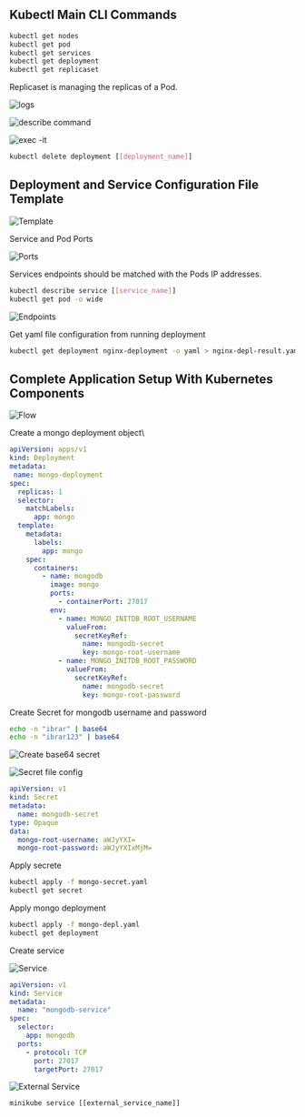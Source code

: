 ## Kubectl Main CLI Commands

```bash
kubectl get nodes
kubectl get pod
kubectl get services
kubectl get deployment
kubectl get replicaset
```

Replicaset is managing the replicas of a Pod.

![logs](./images/image-1.png)

![describe command](./images/image-2.png)

![exec -it](./images/image-3.png)

```bash
kubectl delete deployment [[deployment_name]] 
```

## Deployment and Service Configuration File Template

![Template](./images/image-4.png)

Service and Pod Ports

![Ports](./images/image-5.png)


Services endpoints should be matched with the Pods IP addresses.

```bash
kubectl describe service [[service_name]]
kubectl get pod -o wide
```

![Endpoints](./images/image-6.png)

Get yaml file configuration from running deployment

```bash
kubectl get deployment nginx-deployment -o yaml > nginx-depl-result.yaml
```
## Complete Application Setup With Kubernetes Components

![Flow](./images/image-7.png)

Create a mongo deployment object\

```yaml
apiVersion: apps/v1
kind: Deployment
metadata:
 name: mongo-deployment
spec:
  replicas: 1
  selector:
    matchLabels:
      app: mongo
  template:
    metadata:
      labels:
        app: mongo
    spec:
      containers:
        - name: mongodb
          image: mongo
          ports:
            - containerPort: 27017
          env: 
            - name: MONGO_INITDB_ROOT_USERNAME
              valueFrom:
                secretKeyRef:
                  name: mongodb-secret
                  key: mongo-root-username
            - name: MONGO_INITDB_ROOT_PASSWORD
              valueFrom:
                secretKeyRef:
                  name: mongodb-secret
                  key: mongo-root-password
```

Create Secret for mongodb username and password

```bash
echo -n "ibrar" | base64
echo -n "ibrar123" | base64
```

![Create base64 secret](./images/image-9.png)

![Secret file config](./images/image-8.png)

```yaml
apiVersion: v1
kind: Secret
metadata:
  name: mongodb-secret
type: Opaque
data:
  mongo-root-username: aWJyYXI=
  mongo-root-password: aWJyYXIxMjM=
```
Apply secrete

```bash
kubectl apply -f mongo-secret.yaml
kubectl get secret
```

Apply mongo deployment

```bash
kubectl apply -f mongo-depl.yaml
kubectl get deployment
```

Create service

![Service](./images/image-10.png)

```yaml
apiVersion: v1
kind: Service
metadata:
  name: "mongodb-service"
spec:
  selector:
    app: mongodb
  ports:
    - protocol: TCP
      port: 27017
      targetPort: 27017
```

![External Service](./images/image-11.png)

```minikube service [[external_service_name]]```